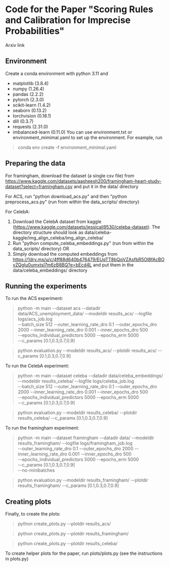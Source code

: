 # Code for the Paper "Scoring Rules and Calibration for Imprecise Probabilities"
Arxiv link

## Environment
Create a conda environment with python 3.11 and
 - matplotlib (3.8.4)
  - numpy (1.26.4)
  - pandas (2.2.2)
  - pytorch (2.3.0)
  - scikit-learn (1.4.2)
  - seaborn (0.13.2)
  - torchvision (0.18.1)
  - dill (0.3.7)
  - requests (2.31.0)
  - imbalanced-learn (0.11.0)
You can use environment.txt or environment_mimimal.yaml to set up the environment.
For example, run
> conda env create -f environment_minimal.yaml

## Preparing the data
For framingham, download the dataset (a single csv file) from https://www.kaggle.com/datasets/aasheesh200/framingham-heart-study-dataset?select=framingham.csv and put it in the data/ directory

For ACS, run "python download_acs.py" and then "python preprocess_acs.py" (run from within the data_scripts/ directory)

For CelebA:
1. Download the CelebA dataset from kaggle (https://www.kaggle.com/datasets/jessicali9530/celeba-dataset). The directory structure should look as data/celeba-kaggle/img_align_celeba/img_align_celeba/ 
2. Run "python compute_celeba_embeddings.py" (run from within the data_scripts/ directory)
OR
1. Simply download the computed embeddings from https://1drv.ms/u/c/4ff88d640b476479/EUqTT8bQqVZAsfbR5Ol8fAcBOvZQgIu0umxtsl7m6zB8BQ?e=bEcd4L and put them in the data/celeba_embeddings/ directory

## Running the experiments
To run the ACS experiment:
> python -m main --dataset acs --datadir data/ACS_unemployment_data/ --modeldir results_acs/ --logfile logs/acs_job.log \
		--batch_size 512 --outer_learning_rate_dro 0.1 --outer_epochs_dro 2000 --inner_learning_rate_dro 0.001 --inner_epochs_dro 500 \
		--epochs_individual_predictors 5000 --epochs_erm 5000\
		--c_params [0.1,0.3,0.7,0.9]

> python evaluation.py --modeldir results_acs/ --plotdir results_acs/ --c_params [0.1,0.3,0.7,0.9]

To run the CelebA experiment:
>python -m main --dataset celeba --datadir data/celeba_embeddings/ --modeldir results_celeba/ --logfile logs/celeba_job.log \
		--batch_size 512 --outer_learning_rate_dro 0.1 --outer_epochs_dro 2000 --inner_learning_rate_dro 0.001 --inner_epochs_dro 500 \
		--epochs_individual_predictors 5000 --epochs_erm 5000\
		--c_params [0.1,0.3,0.7,0.9]

>python evaluation.py --modeldir results_celeba/ --plotdir results_celeba/ --c_params [0.1,0.3,0.7,0.9]

To run the framingham experiment:
>python -m main --dataset framingham --datadir data/ --modeldir results_framingham/ --logfile logs/framingham_job.log \
		--outer_learning_rate_dro 0.1 --outer_epochs_dro 2000 --inner_learning_rate_dro 0.001 --inner_epochs_dro 500 \
		--epochs_individual_predictors 5000 --epochs_erm 5000\
		--c_params [0.1,0.3,0.7,0.9]\
		--no-minibatches

>python evaluation.py --modeldir results_framingham/ --plotdir results_framingham/ --c_params [0.1,0.3,0.7,0.9]

## Creating plots
Finally, to create the plots:
> python create_plots.py --plotdir results_acs/

> python create_plots.py --plotdir results_framingham/

> python create_plots.py --plotdir results_celeba/

To create helper plots for the paper, run plots/plots.py (see the instructions in plots.py)